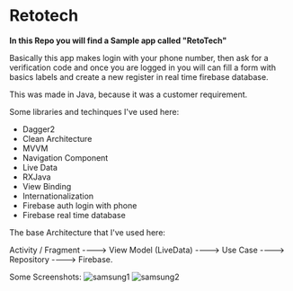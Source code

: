 # Retotech

<b>In this Repo you will find a Sample app called "RetoTech"</b>

Basically this app makes login with your phone number, then ask for a verification code and once you are logged in you will can fill a form with basics labels and create a new register in real time firebase database.

This was made in Java, because it was a customer requirement.

Some libraries and techinques I've used here:

- Dagger2
- Clean Architecture
- MVVM
- Navigation Component
- Live Data
- RXJava
- View Binding
- Internationalization
- Firebase auth login with phone
- Firebase real time database

The base Architecture that I've used here:

Activity / Fragment ----> View Model (LiveData) ----> Use Case ----> Repository ----> Firebase.

Some Screenshots:
![samsung1](https://user-images.githubusercontent.com/8115182/91866153-916f1c80-ec48-11ea-9f48-0c896cc7ab9f.png)
![samsung2](https://user-images.githubusercontent.com/8115182/91866159-9338e000-ec48-11ea-9ffa-d60ec8b2ae2d.png)



